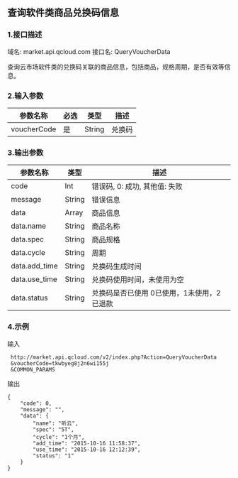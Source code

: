 ## 查询软件类商品兑换码信息

### 1.接口描述

域名: market.api.qcloud.com
接口名: QueryVoucherData

查询云市场软件类的兑换码关联的商品信息，包括商品，规格周期，是否有效等信息。

### 2.输入参数

| 参数名称        | 必选   | 类型     | 描述   |
| ----------- | ---- | ------ | ---- |
| voucherCode | 是    | String | 兑换码  |

### 3.输出参数

| 参数名称          | 类型     | 描述                      |
| ------------- | ------ | ----------------------- |
| code          | Int    | 错误码, 0: 成功, 其他值: 失败     |
| message       | String | 错误信息                    |
| data          | Array  | 商品信息                    |
| data.name     | String | 商品名称                    |
| data.spec     | String | 商品规格                    |
| data.cycle    | String | 周期                      |
| data.add_time | String | 兑换码生成时间                 |
| data.use_time | String | 兑换码使用时间，未使用为空           |
| data.status   | String | 兑换码是否已使用 0已使用，1未使用，2已退款 |

### 4.示例

输入

```
 http://market.api.qcloud.com/v2/index.php?Action=QueryVoucherData
 &voucherCode=tkwbyeg8j2n6wi155j
 &COMMON_PARAMS
```

输出

```
{
    "code": 0,
    "message": "",
    "data": {
        "name": "听云",
        "spec": "5T",
        "cycle": "1个月",
        "add_time": "2015-10-16 11:58:37",
        "use_time": "2015-10-16 12:12:39",
        "status": "1"
    }
}
```
